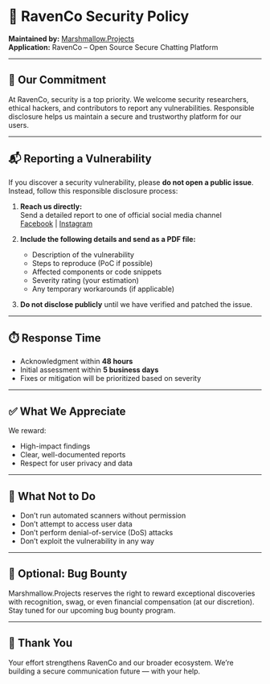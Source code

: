# 🔐 RavenCo Security Policy

**Maintained by:** [Marshmallow.Projects](https://github.com/Marshmallow-Projects)  
**Application:** RavenCo – Open Source Secure Chatting Platform

---

## 🧠 Our Commitment

At RavenCo, security is a top priority. We welcome security researchers, ethical hackers, and contributors to report any vulnerabilities. Responsible disclosure helps us maintain a secure and trustworthy platform for our users.

---

## 📬 Reporting a Vulnerability

If you discover a security vulnerability, please **do not open a public issue**. Instead, follow this responsible disclosure process:

1. **Reach us directly:**  
   Send a detailed report to one of official social media channel  
      [Facebook](https://www.facebook.com/Marshmallow.Projects) | [Instagram](https://www.instagram.com/marshmallow.projects/)

3. **Include the following details and send as a PDF file:**  
   - Description of the vulnerability  
   - Steps to reproduce (PoC if possible)  
   - Affected components or code snippets  
   - Severity rating (your estimation)  
   - Any temporary workarounds (if applicable)

4. **Do not disclose publicly** until we have verified and patched the issue.

---

## ⏱️ Response Time

- Acknowledgment within **48 hours**  
- Initial assessment within **5 business days**  
- Fixes or mitigation will be prioritized based on severity

---

## ✅ What We Appreciate

We reward:
- High-impact findings  
- Clear, well-documented reports  
- Respect for user privacy and data

---

## 🚫 What Not to Do

- Don’t run automated scanners without permission  
- Don’t attempt to access user data  
- Don’t perform denial-of-service (DoS) attacks  
- Don’t exploit the vulnerability in any way  

---

## 🧠 Optional: Bug Bounty

Marshmallow.Projects reserves the right to reward exceptional discoveries with recognition, swag, or even financial compensation (at our discretion). Stay tuned for our upcoming bug bounty program.

---

## 🤝 Thank You

Your effort strengthens RavenCo and our broader ecosystem. We’re building a secure communication future — with your help.
